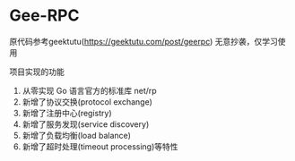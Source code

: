 # Gee-RPC
原代码参考geektutu(https://geektutu.com/post/geerpc)
无意抄袭，仅学习使用

项目实现的功能
1. 从零实现 Go 语言官方的标准库 net/rp
2. 新增了协议交换(protocol exchange)
3. 新增了注册中心(registry)
4. 新增了服务发现(service discovery)
5. 新增了负载均衡(load balance)
6. 新增了超时处理(timeout processing)等特性